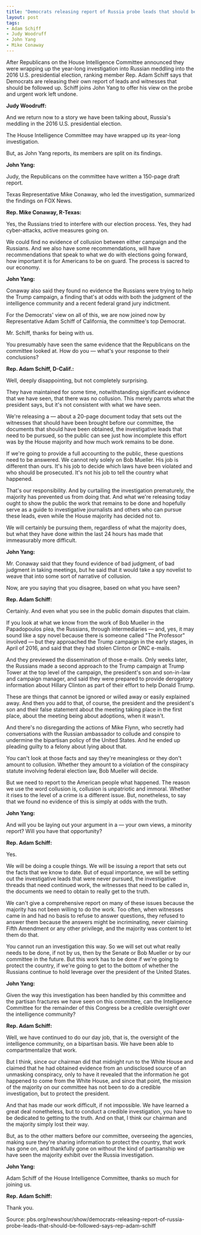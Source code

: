 ```yaml
---
title: "Democrats releasing report of Russia probe leads that should be followed, says Rep. Adam Schiff"
layout: post
tags:
- Adam Schiff
- Judy Woodruff
- John Yang
- Mike Conaway
---
```


After Republicans on the House Intelligence Committee announced they were wrapping up the year-long investigation into Russian meddling into the 2016 U.S. presidential election, ranking member Rep. Adam Schiff says that Democrats are releasing their own report of leads and witnesses that should be followed up. Schiff joins John Yang to offer his view on the probe and urgent work left undone.

**Judy Woodruff:**

And we return now to a story we have been talking about, Russia's meddling in the 2016 U.S. presidential election.

The House Intelligence Committee may have wrapped up its year-long investigation.

But, as John Yang reports, its members are split on its findings.

**John Yang:**

Judy, the Republicans on the committee have written a 150-page draft report.

Texas Representative Mike Conaway, who led the investigation, summarized the findings on FOX News.

**Rep. Mike Conaway, R-Texas:**

Yes, the Russians tried to interfere with our election process. Yes, they had cyber-attacks, active measures going on.

We could find no evidence of collusion between either campaign and the Russians. And we also have some recommendations, will have recommendations that speak to what we do with elections going forward, how important it is for Americans to be on guard. The process is sacred to our economy.

**John Yang:**

Conaway also said they found no evidence the Russians were trying to help the Trump campaign, a finding that's at odds with both the judgment of the intelligence community and a recent federal grand jury indictment.

For the Democrats' view on all of this, we are now joined now by Representative Adam Schiff of California, the committee's top Democrat.

Mr. Schiff, thanks for being with us.

You presumably have seen the same evidence that the Republicans on the committee looked at. How do you — what's your response to their conclusions?

**Rep. Adam Schiff, D-Calif.:**

Well, deeply disappointing, but not completely surprising.

They have maintained for some time, notwithstanding significant evidence that we have seen, that there was no collusion. This merely parrots what the president says, but it's not consistent with what we have seen.

We're releasing a — about a 20-page document today that sets out the witnesses that should have been brought before our committee, the documents that should have been obtained, the investigative leads that need to be pursued, so the public can see just how incomplete this effort was by the House majority and how much work remains to be done.

If we're going to provide a full accounting to the public, these questions need to be answered. We cannot rely solely on Bob Mueller. His job is different than ours. It's his job to decide which laws have been violated and who should be prosecuted. It's not his job to tell the country what happened.

That's our responsibility. And by curtailing the investigation prematurely, the majority has prevented us from doing that. And what we're releasing today ought to show the public the work that remains to be done and hopefully serve as a guide to investigative journalists and others who can pursue these leads, even while the House majority has decided not to.

We will certainly be pursuing them, regardless of what the majority does, but what they have done within the last 24 hours has made that immeasurably more difficult.

**John Yang:**

Mr. Conaway said that they found evidence of bad judgment, of bad judgment in taking meetings, but he said that it would take a spy novelist to weave that into some sort of narrative of collusion.

Now, are you saying that you disagree, based on what you have seen?

**Rep. Adam Schiff:**

Certainly. And even what you see in the public domain disputes that claim.

If you look at what we know from the work of Bob Mueller in the Papadopoulos plea, the Russians, through intermediaries — and, yes, it may sound like a spy novel because there is someone called "The Professor" involved — but they approached the Trump campaign in the early stages, in April of 2016, and said that they had stolen Clinton or DNC e-mails.

And they previewed the dissemination of those e-mails. Only weeks later, the Russians made a second approach to the Trump campaign at Trump Tower at the top level of the campaign, the president's son and son-in-law and campaign manager, and said they were prepared to provide derogatory information about Hillary Clinton as part of their effort to help Donald Trump.

These are things that cannot be ignored or willed away or easily explained away. And then you add to that, of course, the president and the president's son and their false statement about the meeting taking place in the first place, about the meeting being about adoptions, when it wasn't.

And there's no disregarding the actions of Mike Flynn, who secretly had conversations with the Russian ambassador to collude and conspire to undermine the bipartisan policy of the United States. And he ended up pleading guilty to a felony about lying about that.

You can't look at those facts and say they're meaningless or they don't amount to collusion. Whether they amount to a violation of the conspiracy statute involving federal election law, Bob Mueller will decide.

But we need to report to the American people what happened. The reason we use the word collusion is, collusion is unpatriotic and immoral. Whether it rises to the level of a crime is a different issue. But, nonetheless, to say that we found no evidence of this is simply at odds with the truth.

**John Yang:**

And will you be laying out your argument in a — your own views, a minority report? Will you have that opportunity?

**Rep. Adam Schiff:**

Yes.

We will be doing a couple things. We will be issuing a report that sets out the facts that we know to date. But of equal importance, we will be setting out the investigative leads that were never pursued, the investigative threads that need continued work, the witnesses that need to be called in, the documents we need to obtain to really get to the truth.

We can't give a comprehensive report on many of these issues because the majority has not been willing to do the work. Too often, when witnesses came in and had no basis to refuse to answer questions, they refused to answer them because the answers might be incriminating, never claiming Fifth Amendment or any other privilege, and the majority was content to let them do that.

You cannot run an investigation this way. So we will set out what really needs to be done, if not by us, then by the Senate or Bob Mueller or by our committee in the future. But this work has to be done if we're going to protect the country, if we're going to get to the bottom of whether the Russians continue to hold leverage over the president of the United States.

**John Yang:**

Given the way this investigation has been handled by this committee and the partisan fractures we have seen on this committee, can the Intelligence Committee for the remainder of this Congress be a credible oversight over the intelligence community?

**Rep. Adam Schiff:**

Well, we have continued to do our day job, that is, the oversight of the intelligence community, on a bipartisan basis. We have been able to compartmentalize that work.

But I think, since our chairman did that midnight run to the White House and claimed that he had obtained evidence from an undisclosed source of an unmasking conspiracy, only to have it revealed that the information he got happened to come from the White House, and since that point, the mission of the majority on our committee has not been to do a credible investigation, but to protect the president.

And that has made our work difficult, if not impossible. We have learned a great deal nonetheless, but to conduct a credible investigation, you have to be dedicated to getting to the truth. And on that, I think our chairman and the majority simply lost their way.

But, as to the other matters before our committee, overseeing the agencies, making sure they're sharing information to protect the country, that work has gone on, and thankfully gone on without the kind of partisanship we have seen the majority exhibit over the Russia investigation.

**John Yang:**

Adam Schiff of the House Intelligence Committee, thanks so much for joining us.

**Rep. Adam Schiff:**

Thank you.

Source: pbs.org/newshour/show/democrats-releasing-report-of-russia-probe-leads-that-should-be-followed-says-rep-adam-schiff
